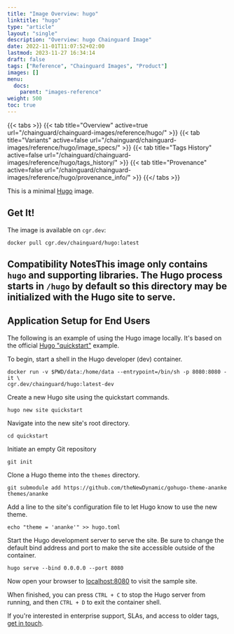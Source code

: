 ```yaml
---
title: "Image Overview: hugo"
linktitle: "hugo"
type: "article"
layout: "single"
description: "Overview: hugo Chainguard Image"
date: 2022-11-01T11:07:52+02:00
lastmod: 2023-11-27 16:34:14
draft: false
tags: ["Reference", "Chainguard Images", "Product"]
images: []
menu: 
  docs: 
    parent: "images-reference"
weight: 500
toc: true
---
```


{{< tabs >}}
{{< tab title="Overview" active=true url="/chainguard/chainguard-images/reference/hugo/" >}}
{{< tab title="Variants" active=false url="/chainguard/chainguard-images/reference/hugo/image_specs/" >}}
{{< tab title="Tags History" active=false url="/chainguard/chainguard-images/reference/hugo/tags_history/" >}}
{{< tab title="Provenance" active=false url="/chainguard/chainguard-images/reference/hugo/provenance_info/" >}}
{{</ tabs >}}



<!--overview:start-->
This is a minimal [Hugo](https://gohugo.io/) image.
<!--overview:end-->

<!--getting:start-->
## Get It!
The image is available on `cgr.dev`:

```
docker pull cgr.dev/chainguard/hugo:latest
```
<!--getting:end-->

<!--compatibility:start-->
## Compatibility NotesThis image only contains `hugo` and supporting libraries.  The Hugo process starts in `/hugo` by default so this directory may be initialized with the Hugo site to serve.<!--compatibility:end-->

<!--body:start-->
## Application Setup for End Users

The following is an example of using the Hugo image locally. It's based on the official [Hugo "quickstart"](https://gohugo.io/getting-started/quick-start/#commands) example.

To begin, start a shell in the Hugo developer (dev) container.

```shell
docker run -v $PWD/data:/home/data --entrypoint=/bin/sh -p 8080:8080 -it \
cgr.dev/chainguard/hugo:latest-dev
```

Create a new Hugo site using the quickstart commands.

```shell
hugo new site quickstart
```

Navigate into the new site's root directory.

```shell
cd quickstart
```

Initiate an empty Git repository 

```shell
git init
```

Clone a Hugo theme into the `themes` directory. 

```shell
git submodule add https://github.com/theNewDynamic/gohugo-theme-ananke themes/ananke
```

Add a line to the site's configuration file to let Hugo know to use the new theme.

```shell
echo "theme = 'ananke'" >> hugo.toml
```

Start the Hugo development server to serve the site. Be sure to change the default bind address and port to make the site accessible outside of the container.

```shell
hugo serve --bind 0.0.0.0 --port 8080
```

Now open your browser to [localhost:8080](http://localhost:8080) to visit the sample site.

When finished, you can press `CTRL + C` to stop the Hugo server from running, and then `CTRL + D` to exit the container shell.

If you're interested in enterprise support, SLAs, and access to older tags, [get in touch](https://www.chainguard.dev/contact?utm_source=docs).
<!--body:end-->

